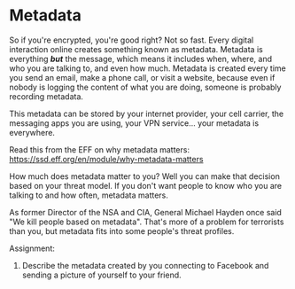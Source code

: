 # Metadata
So if you're encrypted, you're good right? Not so fast. Every digital interaction online creates something known as metadata. Metadata is everything ***but*** the message, which means it includes when, where, and who you are talking to, and even how much. Metadata is created every time you send an email, make a phone call, or visit a website, because even if nobody is logging the content of what you are doing, someone is probably recording metadata.

This metadata can be stored by your internet provider, your cell carrier, the messaging apps you are using, your VPN service... your metadata is everywhere.

Read this from the EFF on why metadata matters: <https://ssd.eff.org/en/module/why-metadata-matters>

How much does metadata matter to you?  Well you can make that decision based on your threat model. If you don't want people to know who you are talking to and how often, metadata matters. 

As former Director of the NSA and CIA, General Michael Hayden once said "We kill people based on metadata". That's more of a problem for terrorists than you, but metadata fits into some people's threat profiles. 

Assignment:

1. Describe the metadata created by you connecting to Facebook and sending a picture of yourself to your friend.
